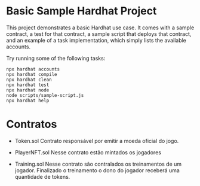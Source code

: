 # Basic Sample Hardhat Project

This project demonstrates a basic Hardhat use case. It comes with a sample contract, a test for that contract, a sample script that deploys that contract, and an example of a task implementation, which simply lists the available accounts.

Try running some of the following tasks:

```shell
npx hardhat accounts
npx hardhat compile
npx hardhat clean
npx hardhat test
npx hardhat node
node scripts/sample-script.js
npx hardhat help
```
# Contratos

- Token.sol
    Contrato responsável por emitir a moeda oficial do jogo.

- PlayerNFT.sol
    Nesse contrato estão mintados os jogadores

- Training.sol
    Nesse contrato são contralados os treinamentos de um jogador. Finalizado o treinamento o dono do jogador receberá uma quantidade de tokens.

